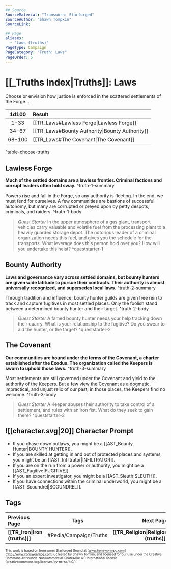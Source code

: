 ```yaml
---
## Source
SourceMaterial: "Ironsworn: Starforged"
SourceAuthor: "Shawn Tompkin"
SourceLink: 

## Page
aliases:
  - "Laws (truths)"
PageType: Campaign
PageCategory: "Truth: Laws"
PageOrder: 5
---
```

#  [[_Truths Index|Truths]]: Laws
Choose or envision how justice is enforced in the scattered settlements of the Forge...

| 1d100 | Result |
|:---:|:--- |
| 1-33 | [[TR_Laws#Lawless Forge\|Lawless Forge]] |
| 34-67 | [[TR_Laws#Bounty Authority\|Bounty Authority]] |
| 68-100 | [[TR_Laws#The Covenant\|The Covenant]] |
^table-choose-truths

## Lawless Forge
**Much of the settled domains are a lawless frontier. Criminal factions and corrupt leaders often hold sway.** ^truth-1-summary
 
Powers rise and fall in the Forge, so any authority is fleeting. In the end, we must fend for ourselves. A few communities are bastions of successful autonomy, but many are corrupted or preyed upon by petty despots, criminals, and raiders. ^truth-1-body

> _Quest Starter_
> In the upper atmosphere of a gas giant, transport vehicles carry valuable and volatile fuel from the processing plant to a heavily guarded storage depot. The notorious leader of a criminal organization needs this fuel, and gives you the schedule for the transports. What leverage does this person hold over you? How will you undertake this heist? ^queststarter-1

## Bounty Authority
**Laws and governance vary across settled domains, but bounty hunters are given wide latitude to pursue their contracts. Their authority is almost universally recognized, and supersedes local laws.** ^truth-2-summary
 
Through tradition and influence, bounty hunter guilds are given free rein to track and capture fugitives in most settled places. Only the foolish stand between a determined bounty hunter and their target. ^truth-2-body

> _Quest Starter_
> A famed bounty hunter needs your help tracking down their quarry. What is your relationship to the fugitive? Do you swear to aid the hunter, or the target? ^queststarter-2

## The Covenant
**Our communities are bound under the terms of the Covenant, a charter established after the Exodus. The organization called the Keepers is sworn to uphold those laws.** ^truth-3-summary
 
Most settlements are still governed under the Covenant and yield to the authority of the Keepers. But a few view the Covenant as a dogmatic, impractical, and unjust relic of our past; in those places, the Keepers find no welcome. ^truth-3-body

> _Quest Starter_
> A Keeper abuses their authority to take control of a settlement, and rules with an iron fist. What do they seek to gain there? ^queststarter-3
> 
## ![[character.svg|20]] Character Prompt
- If you chase down outlaws, you might be a [[AST_Bounty Hunter|BOUNTY HUNTER]].
- If you are skilled at getting in and out of protected places and systems, you might be an [[AST_Infiltrator|INFILTRATOR]].
- If you are on the run from a power or authority, you might be a [[AST_Fugitive|FUGITIVE]].
- If you an expert investigator, you might be a [[AST_Sleuth|SLEUTH]].
- If you have connections within the criminal underworld, you might be a [[AST_Scoundrel|SCOUNDREL]].

## Tags
| Previous Page | Tags | Next Page |
|:--- |:---:| ---:|
| **[[TR_Iron\|Iron (truths)]]** | #Pedia/Campaign/Truths | **[[TR_Religion\|Religion (truths)]]** |

<font size=-2>This work is based on Ironsworn: Starforged (found at [www.ironswornrpg.com](http://www.ironswornrpg.com)), created by Shawn Tomkin, and licensed for our use under the Creative Commons Attribution-NonCommercial-ShareAlike 4.0 International license  (creativecommons.org/licenses/by-nc-sa/4.0/).</font>